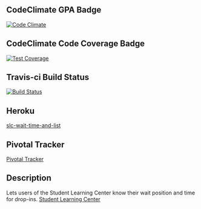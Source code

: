 ## CodeClimate GPA Badge
[![Code Climate](https://codeclimate.com/github/rails/rails/badges/gpa.svg)](https://codeclimate.com/github/villegsa/slc-wait-time)
## CodeClimate Code Coverage Badge
[![Test Coverage](https://api.codeclimate.com/v1/badges/7f456195a0d9bbc0a5f2/test_coverage)](https://codeclimate.com/github/villegsa/slc-wait-time/test_coverage)
## Travis-ci Build Status
[![Build Status](https://travis-ci.org/villegsa/slc-wait-time.svg?branch=master)](https://travis-ci.org/villegsa/slc-wait-time)
## Heroku
[slc-wait-time-and-list](https://slc-wait-time-and-list.herokuapp.com/ "slc-wait-time-and-list")
## Pivotal Tracker
[Pivotal Tracker](https://www.pivotaltracker.com/n/projects/2118568 "pvt")
## Description
Lets users of the Student Learning Center know their wait position and time for drop-ins.
[Student Learning Center](https://berkeley.mywconline.com/ "slc")
